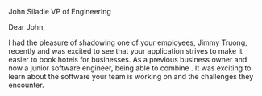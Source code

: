 John Siladie
VP of Engineering

Dear John,

I had the pleasure of shadowing one of your employees, Jimmy Truong, recently and was excited to see that your application strives to make it easier to book hotels for businesses. As a previous business owner and now a junior software engineer, being able to combine . It was exciting to learn about the software your team is working on and the challenges they encounter.
